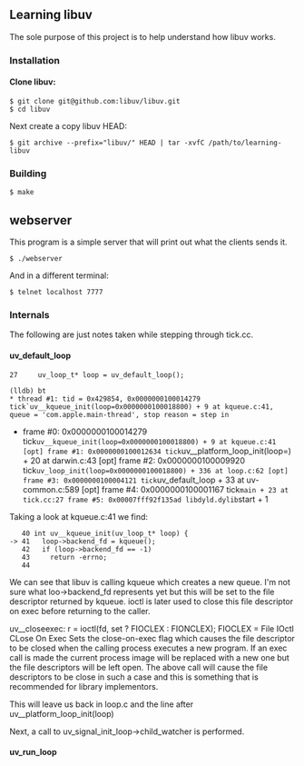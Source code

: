 ## Learning libuv
The sole purpose of this project is to help understand how libuv works.

### Installation

#### Clone libuv:

    $ git clone git@github.com:libuv/libuv.git
    $ cd libuv

Next create a copy libuv HEAD:

    $ git archive --prefix="libuv/" HEAD | tar -xvfC /path/to/learning-libuv

### Building

    $ make

## webserver
This program is a simple server that will print out what the clients sends it.

    $ ./webserver

And in a different terminal:

    $ telnet localhost 7777


### Internals
The following are just notes taken while stepping through tick.cc.

#### uv_default_loop

    27     uv_loop_t* loop = uv_default_loop();

    (lldb) bt
    * thread #1: tid = 0x429854, 0x0000000100014279 tick`uv__kqueue_init(loop=0x0000000100018800) + 9 at kqueue.c:41, queue = 'com.apple.main-thread', stop reason = step in
  * frame #0: 0x0000000100014279 tick`uv__kqueue_init(loop=0x0000000100018800) + 9 at kqueue.c:41 [opt]
    frame #1: 0x0000000100012634 tick`uv__platform_loop_init(loop=<unavailable>) + 20 at darwin.c:43 [opt]
    frame #2: 0x0000000100009920 tick`uv_loop_init(loop=0x0000000100018800) + 336 at loop.c:62 [opt]
    frame #3: 0x0000000100004121 tick`uv_default_loop + 33 at uv-common.c:589 [opt]
    frame #4: 0x0000000100001167 tick`main + 23 at tick.cc:27
    frame #5: 0x00007fff92f135ad libdyld.dylib`start + 1

Taking a look at kqueue.c:41 we find:

       40 int uv__kqueue_init(uv_loop_t* loop) {
    -> 41   loop->backend_fd = kqueue();
       42   if (loop->backend_fd == -1)
       43     return -errno;
       44 

We can see that libuv is calling kqueue which creates a new queue.
I'm not sure what loo->backend_fd represents yet but this will be set to the file descriptor 
returned by kqueue. ioctl is later used to close this file descriptor on exec before returning 
to the caller.

uv__closeexec:
r = ioctl(fd, set ? FIOCLEX : FIONCLEX);
FIOCLEX  = File IOctl CLose On Exec
Sets the close-on-exec flag which causes the file descriptor to be closed when the calling 
process executes a new program.
If an exec call is made the current process image will be replaced with a new one but the file descriptors
will be left open. The above call will cause the file descriptors to be close in such a case and this is 
something that is recommended for library implementors. 

This will leave us back in loop.c and the line after uv__platform_loop_init(loop)

Next, a call to uv_signal_init_loop->child_watcher is performed.


#### uv_run_loop

